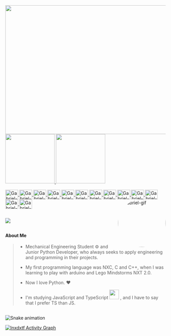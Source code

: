<img height="405px" width="1440px" src="https://s1.gifyu.com/images/Game-On.gif"/>

<div align="left" >
  <a href="https://github.com/lnxdxtf">
  <img height="155em" src="https://github-readme-stats.vercel.app/api?username=lnxdxtf&show_icons=true&theme=ocean_dark&include_all_commits=true&count_private=true"/>
  <img height="155em" src="https://github-readme-stats.vercel.app/api/top-langs/?username=lnxdxtf&layout=compact&langs_count=7&theme=ocean_dark"/>
</div>

  
<div align="left" style="display: inline_block"><br>
  <img align="center" alt="Gabriel-CSS3" height="30" width="40" src="https://cdn.jsdelivr.net/gh/devicons/devicon/icons/css3/css3-original-wordmark.svg">
  <img align="center" alt="Gabriel-HTML5" height="30" width="40" src="https://cdn.jsdelivr.net/gh/devicons/devicon/icons/html5/html5-original-wordmark.svg">
  <img align="center" alt="Gabriel-js" height="30" width="40" src="https://cdn.jsdelivr.net/gh/devicons/devicon/icons/javascript/javascript-original.svg">
  <img align="center" alt="Gabriel-TS" height="30" width="40" src="https://cdn.jsdelivr.net/gh/devicons/devicon/icons/typescript/typescript-original.svg">
  <img align="center" alt="Gabriel-node" height="30" width="40" src="https://cdn.jsdelivr.net/gh/devicons/devicon/icons/nodejs/nodejs-plain.svg">
  <img align="center" alt="Gabriel-express" height="30" width="40" src="https://cdn.jsdelivr.net/gh/devicons/devicon/icons/express/express-original.svg">
  <img align="center" alt="Gabriel-py" height="30" width="40" src="https://cdn.jsdelivr.net/gh/devicons/devicon/icons/python/python-original.svg">
  <img align="center" alt="Gabriel-fastapi" height="30" width="40" src="https://cdn.worldvectorlogo.com/logos/fastapi-1.svg">
  <img align="center" alt="Gabriel-opencv" height="30" width="40" src="https://iconape.com/wp-content/files/je/371265/svg/371265.svg">
   <img align="center" alt="Gabriel-mediapipe" height="30" width="40" src="https://mediapipe.dev/assets/img/brand.svg">
  <img align="center" alt="Gabriel-c++" height="30" width="40" src="https://cdn.jsdelivr.net/gh/devicons/devicon/icons/cplusplus/cplusplus-original.svg">
  <img align="center" alt="Gabriel-c#" height="30" width="40" src="https://cdn.jsdelivr.net/gh/devicons/devicon/icons/csharp/csharp-original.svg">
  <img align="center" alt="Gabriel-git" height="30" width="40" src="https://cdn.jsdelivr.net/gh/devicons/devicon/icons/git/git-original.svg">
  <img align="right" alt="Gabriel-gif" height="150" width="150" style="border-radius:75%"; src="https://c.tenor.com/E16qaJbF1HMAAAAC/sate-anime.gif">
  
</div>
  
##
  
<div>
    
  <a href="https://www.linkedin.com/in/gabriel-m-9b7b1b123/" target="_blank"><img src="https://img.shields.io/badge/LinkedIn-0077B5?style=for-the-badge&logo=linkedin&logoColor=white" target="_blank"></a>
    
 ##
  
 #### About Me
 >* Mechanical Engineering Student ⚙️ and Junior Python Developer, who always seeks to apply engineering and programming in their projects.
 > 
 > * My first programming language was NXC, C and C++, when I was learning to play with arduino and Lego Mindstorms NXT 2.0.
 >
 >*  Now I love Python. ❤️
 > 
 >* I'm studying JavaScript and TypeScript <img height = "30" width="30" src="https://img.icons8.com/ios/2x/typescript.png"> , and I have to say that I prefer TS than JS.
 
  ##
  
  ![Snake animation](https://github.com/lnxdxtf/lnxdxtf/blob/output/github-contribution-grid-snake.svg)

  
  <a href="https://github.com/lnxdxtg/github-readme-activity-graph"><img alt="lnxdxtf Activity Graph" src="https://activity-graph.herokuapp.com/graph?username=lnxdxtf&bg_color=0D1117&color=5BCDEC&line=5BCDEC&point=FFFFFF&hide_border=true" /></a>


